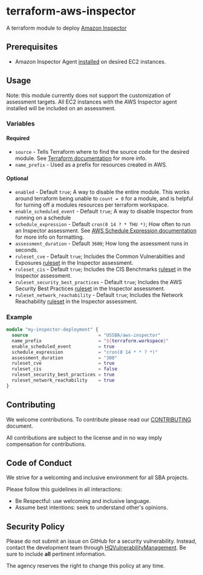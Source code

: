 # terraform-aws-inspector

A terraform module to deploy [Amazon Inspector](https://docs.aws.amazon.com/inspector/latest/userguide/inspector_introduction.html)

## Prerequisites

* Amazon Inspector Agent [installed](https://docs.aws.amazon.com/inspector/latest/userguide/inspector_installing-uninstalling-agents.html#install-linux) on desired EC2 instances.

## Usage

Note: this module currently does not support the customization of assessment targets. All EC2 instances with the AWS Inspector agent installed will be included on an assessment.

### Variables

#### Required

* `source` - Tells Terraform where to find the source code for the desired module. See [Terraform documentation](https://www.terraform.io/docs/modules/sources.html) for more info.
* `name_prefix` - Used as a prefix for resources created in AWS.

#### Optional

* `enabled` - Default `true`; A way to disable the entire module. This works around terraform being unable to `count = 0` for a module, and is helpful for turning off a modules resources per terraform workspace.
* `enable_scheduled_event` - Default `true`; A way to disable Inspector from running on a schedule
* `schedule_expression` - Default `cron(0 14 ? * THU *)`; How often to run an Inspector assessment. See [AWS Schedule Expression documentation](https://docs.aws.amazon.com/AmazonCloudWatch/latest/events/ScheduledEvents.html) for more info on formatting.
* `assessment_duration` - Default `3600`; How long the assessment runs in seconds.
* `ruleset_cve` - Default `true`; Includes the Common Vulnerabilties and Exposures [ruleset](https://docs.aws.amazon.com/inspector/latest/userguide/inspector_rule-packages.html) in the Inspector assessment.
* `ruleset_cis` - Default `true`; Includes the CIS Benchmarks [ruleset](https://docs.aws.amazon.com/inspector/latest/userguide/inspector_rule-packages.html) in the Inspector assessment.
* `ruleset_security_best_practices` - Default `true`; Includes the AWS Security Best Practices [ruleset](https://docs.aws.amazon.com/inspector/latest/userguide/inspector_rule-packages.html) in the Inspector assessment.
* `ruleset_network_reachability` - Default `true`; Includes the Network Reachability [ruleset](https://docs.aws.amazon.com/inspector/latest/userguide/inspector_rule-packages.html) in the Inspector assessment.

### Example

```terraform
module "my-inspector-deployment" {
  source                          = "USSBA/aws-inspector"
  name_prefix                     = "${terraform.workspace}"
  enable_scheduled_event          = true
  schedule_expression             = "cron(0 14 * * ? *)"
  assessment_duration             = "300"
  ruleset_cve                     = true
  ruleset_cis                     = false
  ruleset_security_best_practices = true
  ruleset_network_reachability    = true
}
```

## Contributing

We welcome contributions.
To contribute please read our [CONTRIBUTING](CONTRIBUTING.md) document.

All contributions are subject to the license and in no way imply compensation for contributions.

## Code of Conduct

We strive for a welcoming and inclusive environment for all SBA projects.

Please follow this guidelines in all interactions:

* Be Respectful: use welcoming and inclusive language.
* Assume best intentions: seek to understand other's opinions.

## Security Policy

Please do not submit an issue on GitHub for a security vulnerability.
Instead, contact the development team through [HQVulnerabilityManagement](mailto:HQVulnerabilityManagement@sba.gov).
Be sure to include **all** pertinent information.

The agency reserves the right to change this policy at any time.
